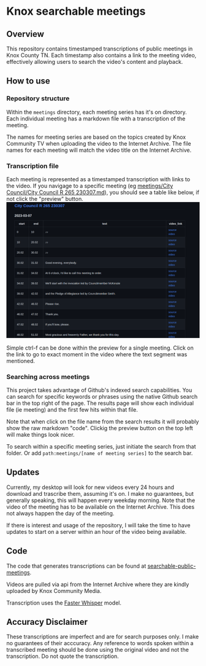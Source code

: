 # Knox searchable meetings

## Overview

This repository contains timestamped transcriptions of public meetings in Knox County TN. Each timestamp also contains a link to the meeting video, effectively allowing users to search the video's content and playback.


## How to use

### Repository structure

Within the `meetings` directory, each meeting series has it's on directory. Each individual meeting has a markdown file with a transcription of the meeting.

The names for meeting series are based on the topics created by Knox Community TV when uploading the video to the Internet Archive. The file names for each meeting will match the video title on the Internet Archive.

### Transcription file

Each meeting is represented as a timestamped transcription with links to the video. If you navigage to a specific meeting (eg [meetings/City Council/City Council R 265 230307.md](https://github.com/zack-kimble/knox_searchable_meetings_md/blob/main/meetings/City%20Council/City%20Council%20R%20265%20230307.md)), you should see a table like below, if not click the "preview" button.
![518ddb72da5b7cfa256c8ed491022d92.png](518ddb72da5b7cfa256c8ed491022d92.png)

Simple ctrl-f can be done within the preview for a single meeting. Click on the link to go to exact moment in the video where the text segment was mentioned.


### Searching across meetings

This project takes advantage of Github's indexed search capabilities. You can search for specific keywords or phrases using the native Github search bar in the top right of the page. The results page will show each individual file (ie meeting) and the first few hits within that file.

Note that when click on the file name from the search results it will probably show the raw markdown "code". Clickig the preview button on the top left will make things look nicer.

To search within a specific meeting series, just initiate the search from that folder. Or add `path:meetings/[name of meeting series]` to the search bar.


## Updates

Currently, my desktop will look for new videos every 24 hours and download and trascribe them, assuming it's on. I make no guarantees, but generally speaking, this will happen every weekday morning. Note that the video of the meeting has to be available on the Internet Archive. This does not always happen the day of the meeting.

If there is interest and usage of the repository, I will take the time to have updates to start on a server within an hour of the video being available.

## Code 

The code that generates transcriptions can be found at [searchable-public-meetings](https://github.com/zack-kimble/searchable-public-meetings]).

Videos are pulled via api from the Internet Archive where they are kindly uploaded by Knox Community Media.

Transcription uses the [Faster Whisper](https://github.com/guillaumekln/faster-whisper) model.


## Accuracy Disclaimer

These transcriptions are imperfect and are for search purposes only. I make no guarantees of their acccuracy. Any reference to words spoken within a transcribed meeting should be done using the original video and not the transcription. Do not quote the transcription.



